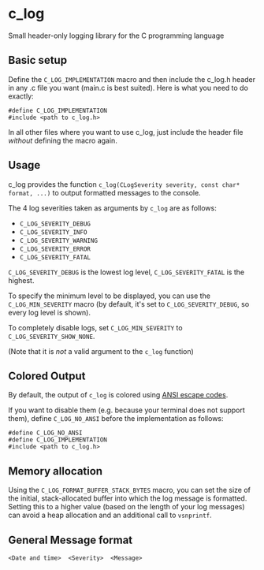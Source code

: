 # c_log

Small header-only logging library for the C programming language

## Basic setup

Define the `C_LOG_IMPLEMENTATION` macro and then include the c_log.h header in any .c file you want (main.c is best suited).
Here is what you need to do exactly:
```
#define C_LOG_IMPLEMENTATION
#include <path to c_log.h>
```

In all other files where you want to use c_log, just include the header file *without* defining the macro again.

## Usage

c_log provides the function `c_log(CLogSeverity severity, const char* format, ...)` to output formatted messages to the console.

The 4 log severities taken as arguments by `c_log` are as follows:
- `C_LOG_SEVERITY_DEBUG`
- `C_LOG_SEVERITY_INFO`
- `C_LOG_SEVERITY_WARNING`
- `C_LOG_SEVERITY_ERROR`
- `C_LOG_SEVERITY_FATAL`

`C_LOG_SEVERITY_DEBUG` is the lowest log level, `C_LOG_SEVERITY_FATAL` is the highest.

To specify the minimum level to be displayed, you can use the `C_LOG_MIN_SEVERITY` macro (by default, it's set to `C_LOG_SEVERITY_DEBUG`, so every log level is shown).

To completely disable logs, set `C_LOG_MIN_SEVERITY` to `C_LOG_SEVERITY_SHOW_NONE`.

(Note that it is *not* a valid argument to the `c_log` function)

## Colored Output

By default, the output of `c_log` is colored using [ANSI escape codes](https://en.wikipedia.org/wiki/ANSI_escape_code).

If you want to disable them (e.g. because your terminal does not support them), define `C_LOG_NO_ANSI` before the implementation as follows:
```
#define C_LOG_NO_ANSI
#define C_LOG_IMPLEMENTATION
#include <path to c_log.h>
```

## Memory allocation

Using the `C_LOG_FORMAT_BUFFER_STACK_BYTES` macro, you can set the size of the initial, stack-allocated buffer into which the log message is formatted.
Setting this to a higher value (based on the length of your log messages) can avoid a heap allocation and an additional call to `vsnprintf`.

## General Message format

```
<Date and time>  <Severity>  <Message>
```
